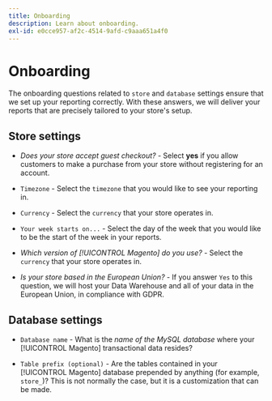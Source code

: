 ```yaml
---
title: Onboarding
description: Learn about onboarding.
exl-id: e0cce957-af2c-4514-9afd-c9aaa651a4f0
---
```

# Onboarding

The onboarding questions related to `store` and `database` settings ensure that we set up your reporting correctly. With these answers, we will deliver your reports that are precisely tailored to your store's setup.

## Store settings

-  *Does your store accept guest checkout?* - Select **yes** if you allow customers to make a purchase from your store without registering for an account.

-  `Timezone` - Select the `timezone` that you would like to see your reporting in.

-  `Currency` - Select the `currency` that your store operates in.

-  `Your week starts on...` - Select the day of the week that you would like to be the start of the week in your reports.

-  *Which version of [!UICONTROL Magento] do you use?* - Select the `currency` that your store operates in.

-  *Is your store based in the European Union?* - If you answer `Yes` to this question, we will host your Data Warehouse and all of your data in the European Union, in compliance with GDPR.

## Database settings

-  `Database name` - What is the *name of the MySQL database* where your [!UICONTROL Magento] transactional data resides?

-  `Table prefix (optional)` - Are the tables contained in your [!UICONTROL Magento] database prepended by anything (for example, `store_`)? This is not normally the case, but it is a customization that can be made.

